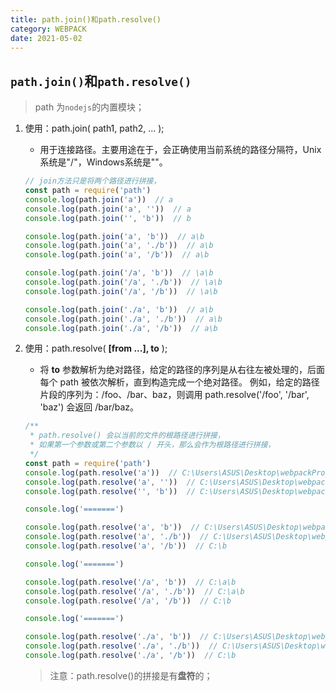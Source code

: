 ```yaml
---
title: path.join()和path.resolve()
category: WEBPACK
date: 2021-05-02
---
```


## `path.join()`和`path.resolve()`

> path 为`nodejs`的内置模块；

1. 使用：path.join(  path1, path2, ... );

   -  用于连接路径。主要用途在于，会正确使用当前系统的路径分隔符，Unix系统是"/"，Windows系统是"\"。 

   ```js
   // join方法只是将两个路径进行拼接，
   const path = require('path')
   console.log(path.join('a'))  // a
   console.log(path.join('a', ''))  // a
   console.log(path.join('', 'b'))  // b
   
   console.log(path.join('a', 'b'))  // a\b
   console.log(path.join('a', './b'))  // a\b
   console.log(path.join('a', '/b'))  // a\b
   
   console.log(path.join('/a', 'b'))  // \a\b
   console.log(path.join('/a', './b'))  // \a\b
   console.log(path.join('/a', '/b'))  // \a\b
   
   console.log(path.join('./a', 'b'))  // a\b
   console.log(path.join('./a', './b'))  // a\b
   console.log(path.join('./a', '/b'))  // a\b
   ```

2. 使用：path.resolve( **[from ...], to** );

   -  将 **to** 参数解析为绝对路径，给定的路径的序列是从右往左被处理的，后面每个 path 被依次解析，直到构造完成一个绝对路径。 例如，给定的路径片段的序列为：/foo、/bar、baz，则调用 path.resolve('/foo', '/bar', 'baz') 会返回 /bar/baz。 

   ```js
   /**
    * path.resolve() 会以当前的文件的根路径进行拼接，
    * 如果第一个参数或第二个参数以 / 开头，那么会作为根路径进行拼接，
    */
   const path = require('path')
   console.log(path.resolve('a'))  // C:\Users\ASUS\Desktop\webpackProject\src\a
   console.log(path.resolve('a', ''))  // C:\Users\ASUS\Desktop\webpackProject\src\a
   console.log(path.resolve('', 'b'))  // C:\Users\ASUS\Desktop\webpackProject\src\b
   
   console.log('=======')
   
   console.log(path.resolve('a', 'b'))  // C:\Users\ASUS\Desktop\webpackProject\src\a\b
   console.log(path.resolve('a', './b'))  // C:\Users\ASUS\Desktop\webpackProject\src\a\b
   console.log(path.resolve('a', '/b'))  // C:\b
   
   console.log('=======')
   
   console.log(path.resolve('/a', 'b'))  // C:\a\b
   console.log(path.resolve('/a', './b'))  // C:\a\b
   console.log(path.resolve('/a', '/b'))  // C:\b
   
   console.log('=======')
   
   console.log(path.resolve('./a', 'b'))  // C:\Users\ASUS\Desktop\webpackProject\src\a\b
   console.log(path.resolve('./a', './b'))  // C:\Users\ASUS\Desktop\webpackProject\src\a\b
   console.log(path.resolve('./a', '/b'))  // C:\b
   ```

   > 注意：path.resolve()的拼接是有**盘符**的；



